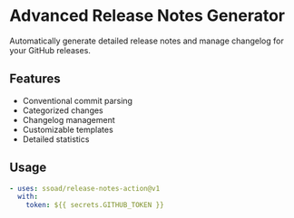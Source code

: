 # Advanced Release Notes Generator

Automatically generate detailed release notes and manage changelog for your GitHub releases.

## Features
- Conventional commit parsing
- Categorized changes
- Changelog management
- Customizable templates
- Detailed statistics

## Usage
```yaml
- uses: ssoad/release-notes-action@v1
  with:
    token: ${{ secrets.GITHUB_TOKEN }}